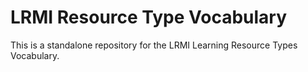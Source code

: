 # LRMI Resource Type Vocabulary

This is a standalone repository for the LRMI Learning Resource Types Vocabulary. 


